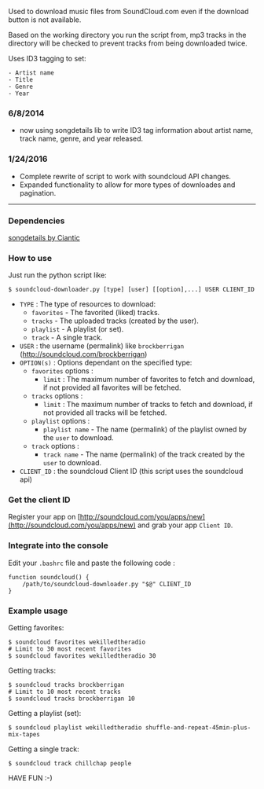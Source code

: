 Used to download music files from SoundCloud.com even if the download button is not available.

Based on the working directory you run the script from, mp3 tracks in the directory will be checked to prevent
tracks from being downloaded twice.

Uses ID3 tagging to set:

    - Artist name
    - Title
    - Genre
    - Year

### 6/8/2014
  - now using songdetails lib to write ID3 tag information about artist name, track name, genre, and year released.

### 1/24/2016
  - Complete rewrite of script to work with soundcloud API changes.
  - Expanded functionality to allow for more types of downloades and pagination.

___

### Dependencies

[songdetails by Ciantic](https://github.com/Ciantic/songdetails)

### How to use

Just run the python script like:

```shell
$ soundcloud-downloader.py [type] [user] [[option],...] USER CLIENT_ID
```
* `TYPE` : The type of resources to download:
    - `favorites` - The favorited (liked) tracks.
    - `tracks` - The uploaded tracks (created by the user).
    - `playlist` - A playlist (or set).
    - `track` - A single track.
* `USER` : the username (permalink) like `brockberrigan` (http://soundcloud.com/brockberrigan)
* `OPTION(s)` : Options dependant on the specified type:
    - `favorites` options :
        - `limit` : The maximum number of favorites to fetch and download, if not provided all favorites will be
          fetched.
    - `tracks` options :
        - `limit` : The maximum number of tracks to fetch and download, if not provided all tracks will be
          fetched.
    - `playlist` options :
        - `playlist name` - The name (permalink) of the playlist owned by the `user` to download.
    - `track` options :
        - `track name` - The name (permalink) of the track created by the `user` to download.
* `CLIENT_ID` : the soundcloud Client ID (this script uses the soundcloud api)

### Get the client ID

Register your app on [http://soundcloud.com/you/apps/new](http://soundcloud.com/you/apps/new) and grab your app `Client ID`.

### Integrate into the console

Edit your `.bashrc` file and paste the following code :

```shell
function soundcloud() {
    /path/to/soundcloud-downloader.py "$@" CLIENT_ID
}
```

### Example usage


Getting favorites:
```shell
$ soundcloud favorites wekilledtheradio
# Limit to 30 most recent favorites
$ soundcloud favorites wekilledtheradio 30
```

Getting tracks:
```shell
$ soundcloud tracks brockberrigan 
# Limit to 10 most recent tracks 
$ soundcloud tracks brockberrigan 10
```

Getting a playlist (set):
```shell
$ soundcloud playlist wekilledtheradio shuffle-and-repeat-45min-plus-mix-tapes 
```

Getting a single track:
```shell
$ soundcloud track chillchap people
```


HAVE FUN :-)
